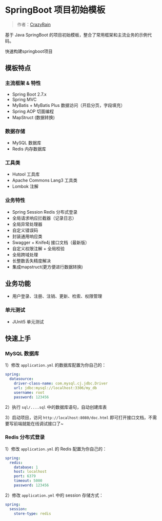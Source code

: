 # SpringBoot 项目初始模板

> 作者：[CrazyRain](https://github.com/Rain-11)

基于 Java SpringBoot 的项目初始模板，整合了常用框架和主流业务的示例代码。

快速构建springboot项目

## 模板特点

### 主流框架 & 特性

- Spring Boot 2.7.x
- Spring MVC
- MyBatis + MyBatis Plus 数据访问（开启分页，字段填充）
- Spring AOP 切面编程
- MapStruct (数据转换)

### 数据存储

- MySQL 数据库
- Redis 内存数据库

### 工具类
- Hutool 工具库
- Apache Commons Lang3 工具类
- Lombok 注解

### 业务特性
- Spring Session Redis 分布式登录
- 全局请求响应拦截器（记录日志）
- 全局异常处理器
- 自定义错误码
- 封装通用响应类
- Swagger + Knife4j 接口文档（最新版）
- 自定义权限注解 + 全局校验
- 全局跨域处理
- 长整数丢失精度解决
- 集成mapstruct(更方便进行数据转换)

## 业务功能
- 用户登录、注册、注销、更新、检索、权限管理

### 单元测试

- JUnit5 单元测试

## 快速上手


### MySQL 数据库

1）修改 `application.yml` 的数据库配置为你自己的：

```yml
spring:
  datasource:
    driver-class-name: com.mysql.cj.jdbc.Driver
    url: jdbc:mysql://localhost:3306/my_db
    username: root
    password: 123456
```

2）执行 `sql/....sql` 中的数据库语句，自动创建库表

3）启动项目，访问 `http://localhost:8080/doc.html` 即可打开接口文档，不需要写前端就能在线调试接口了~

### Redis 分布式登录

1）修改 `application.yml` 的 Redis 配置为你自己的：

```yml
spring:
  redis:
    database: 1
    host: localhost
    port: 6379
    timeout: 5000
    password: 123456
```

2）修改 `application.yml` 中的 session 存储方式：

```yml
spring:
  session:
    store-type: redis
```
